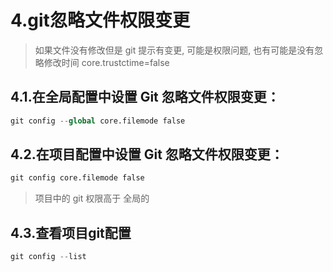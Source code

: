 # 4.git忽略文件权限变更

> 如果文件没有修改但是 git 提示有变更, 可能是权限问题, 也有可能是没有忽略修改时间 core.trustctime=false

## 4.1.在全局配置中设置 Git 忽略文件权限变更：

```s
git config --global core.filemode false
```

## 4.2.在项目配置中设置 Git 忽略文件权限变更：
```s
git config core.filemode false
```

> 项目中的 git 权限高于 全局的

## 4.3.查看项目git配置

```s
git config --list
```